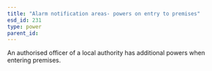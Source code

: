 ```yaml
---
title: "Alarm notification areas- powers on entry to premises"
esd_id: 231
type: power
parent_id:  
---
```


An authorised officer of a local authority has additional powers when entering premises.

